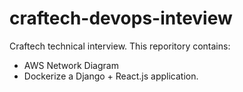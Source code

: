 # craftech-devops-inteview  
Craftech technical interview. 
This reporitory contains:  
* AWS Network Diagram 
* Dockerize a Django + React.js application.  
